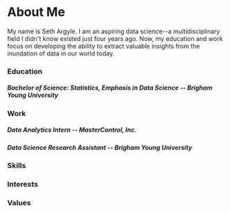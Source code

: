 # About Me
My name is Seth Argyle. I am an aspiring data science--a multidisciplinary field I didn't know existed just four years ago. Now, my education and work focus on developing the ability to extract valuable insights from the inundation of data in our world today.

### Education
##### Bachelor of Science: Statistics, Emphasis in Data Science -- Brigham Young University

### Work
##### Data Analytics Intern -- MasterControl, Inc.
##### Data Science Research Assistant -- Brigham Young University

### Skills



### Interests



### Values

